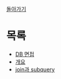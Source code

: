 [돌아가기](https://github.com/LEEJ0NGWAN/CS)

# 목록
- [DB 면접](./db.md)
- [개요](./intro.md)
- [join과 subquery](./joinsubquery.md)

